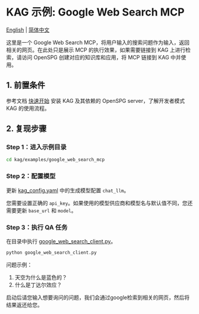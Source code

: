 # KAG 示例:  Google Web Search MCP

[English](./README.md) |
[简体中文](./README_cn.md)

这里是一个 Google Web Search MCP，将用户输入的搜索问题作为输入，返回相关的网页。在此处只是展示 MCP 的执行效果，如果需要链接到 KAG 上进行检索，请访问 OpenSPG 创建对应的知识库和应用，将 MCP 链接到 KAG 中并使用。

## 1. 前置条件

参考文档 [快速开始](https://openspg.yuque.com/ndx6g9/0.6/quzq24g4esal7q17) 安装 KAG 及其依赖的 OpenSPG server，了解开发者模式 KAG 的使用流程。

## 2. 复现步骤

### Step 1：进入示例目录

```bash
cd kag/examples/google_web_search_mcp
```

### Step 2：配置模型

更新 [kag_config.yaml](./kag_config.yaml) 中的生成模型配置 ``chat_llm``。

您需要设置正确的 ``api_key``。如果使用的模型供应商和模型名与默认值不同，您还需要更新 ``base_url`` 和 ``model``。

### Step 3：执行 QA 任务

在目录中执行 [google_web_search_client.py](./google_web_search_client.py)。

```bash
python google_web_search_client.py
```

问题示例：

1. 天空为什么是蓝色的？
2. 什么是丁达尔效应？

启动后请您输入想要询问的问题，我们会通过google检索到相关的网页，然后将结果返还给您。


